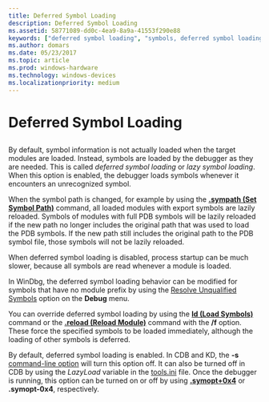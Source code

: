 ```yaml
---
title: Deferred Symbol Loading
description: Deferred Symbol Loading
ms.assetid: 58771089-dd0c-4ea9-8a9a-41553f290e88
keywords: ["deferred symbol loading", "symbols, deferred symbol loading", "lazy symbol loading", "symbols, lazy symbol loading"]
ms.author: domars
ms.date: 05/23/2017
ms.topic: article
ms.prod: windows-hardware
ms.technology: windows-devices
ms.localizationpriority: medium
---
```


# Deferred Symbol Loading


## <span id="ddk_deferred_symbol_loading_dbg"></span><span id="DDK_DEFERRED_SYMBOL_LOADING_DBG"></span>


By default, symbol information is not actually loaded when the target modules are loaded. Instead, symbols are loaded by the debugger as they are needed. This is called *deferred symbol loading* or *lazy symbol loading*. When this option is enabled, the debugger loads symbols whenever it encounters an unrecognized symbol.

When the symbol path is changed, for example by using the [**.sympath (Set Symbol Path)**](-sympath--set-symbol-path-.md) command, all loaded modules with export symbols are lazily reloaded. Symbols of modules with full PDB symbols will be lazily reloaded if the new path no longer includes the original path that was used to load the PDB symbols. If the new path still includes the original path to the PDB symbol file, those symbols will not be lazily reloaded.

When deferred symbol loading is disabled, process startup can be much slower, because all symbols are read whenever a module is loaded.

In WinDbg, the deferred symbol loading behavior can be modified for symbols that have no module prefix by using the [Resolve Unqualified Symbols](debug---resolve-unqualified-symbols.md) option on the **Debug** menu.

You can override deferred symbol loading by using the [**ld (Load Symbols)**](ld--load-symbols-.md) command or the [**.reload (Reload Module)**](-reload--reload-module-.md) command with the **/f** option. These force the specified symbols to be loaded immediately, although the loading of other symbols is deferred.

By default, deferred symbol loading is enabled. In CDB and KD, the **-s** [command-line option](command-line-options.md) will turn this option off. It can also be turned off in CDB by using the *LazyLoad* variable in the [tools.ini](configuring-tools-ini.md) file. Once the debugger is running, this option can be turned on or off by using [**.symopt+0x4**](-symopt--set-symbol-options-.md) or **.symopt-0x4**, respectively.

 

 





